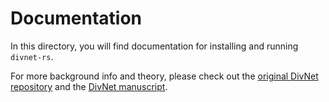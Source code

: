# Documentation

In this directory, you will find documentation for installing and running `divnet-rs`.

For more background info and theory, please check out the [original DivNet repository](https://github.com/adw96/DivNet) and the [DivNet manuscript](https://doi.org/10.1093/biostatistics/kxaa015).